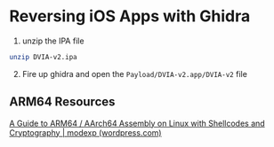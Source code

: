 # Reversing iOS Apps with Ghidra
1. unzip the IPA file
```bash
unzip DVIA-v2.ipa
```
2. Fire up ghidra and open the `Payload/DVIA-v2.app/DVIA-v2` file

## ARM64 Resources
[A Guide to ARM64 / AArch64 Assembly on Linux with Shellcodes and Cryptography | modexp (wordpress.com)](https://modexp.wordpress.com/2018/10/30/arm64-assembly/)